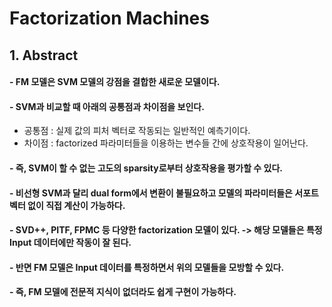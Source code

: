 # Factorization Machines

## 1. Abstract

#### - FM 모델은 SVM 모델의 강점을 결합한 새로운 모델이다.
#### - SVM과 비교할 때 아래의 공통점과 차이점을 보인다.
- 공통점 : 실제 값의 피처 벡터로 작동되는 일반적인 예측기이다.
- 차이점 : factorized 파라미터들을 이용하는 변수들 간에 상호작용이 일어난다.

#### - 즉, SVM이 할 수 없는 고도의 sparsity로부터 상호작용을 평가할 수 있다.
#### - 비선형 SVM과 달리 dual form에서 변환이 불필요하고 모델의 파라미터들은 서포트 벡터 없이 직접 계산이 가능하다.
#### - SVD++, PITF, FPMC 등 다양한 factorization 모델이 있다. -> 해당 모델들은 특정 Input 데이터에만 작동이 잘 된다.
#### - 반면 FM 모델은 Input 데이터를 특정하면서 위의 모델들을 모방할 수 있다.
#### - 즉, FM 모델에 전문적 지식이 없더라도 쉽게 구현이 가능하다.
